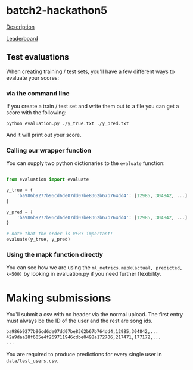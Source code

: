 # batch2-hackathon5

[Description](https://docs.google.com/document/d/1JeuxcWkFMZBHE3xZkM2OVcLKoxNk2bfg7aU9hzsqFvs/edit?usp=sharing)

[Leaderboard]()

## Test evaluations

When creating training / test sets, you'll have a few different ways to evaluate your scores:

### via the command line

If you create a train / test set and write them out to a file you can get a score with the following:

```bash
python evaluation.py ./y_true.txt ./y_pred.txt
```

And it will print out your score.

### Calling our wrapper function

You can supply two python dictionaries to the `evaluate` function:

```py

from evaluation import evaluate

y_true = {
    'ba986b9277b96cd6de07dd07be8362b67b764dd4': [12985, 304842, ...]
}

y_pred = {
    'ba986b9277b96cd6de07dd07be8362b67b764dd4': [12985, 304842, ...]
}

# note that the order is VERY important!
evaluate(y_true, y_pred)
```

### Using the mapk function directly

You can see how we are using the `ml_metrics.mapk(actual, predicted, k=500)` by looking in evaluation.py if you need
further flexibility.

# Making submissions

You'll submit a csv with no header via the normal upload. The first entry must always be the ID of the user and the rest
are song ids.

```bash
ba986b9277b96cd6de07dd07be8362b67b764dd4,12985,304842,...
42a9daa28f605e4f269711946cdbe0498a172706,217471,177172,...
...
```

You are required to produce predictions for every single user in `data/test_users.csv`.

